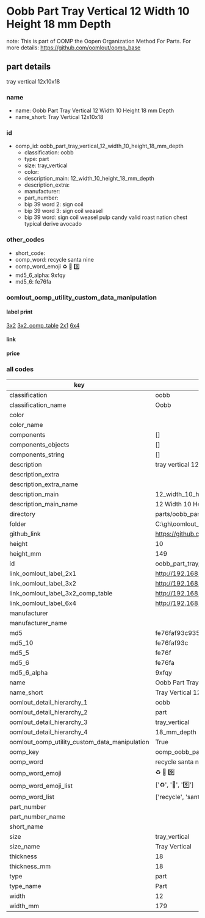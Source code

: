 # Oobb Part Tray Vertical 12 Width 10 Height 18 mm Depth  

note: This is part of OOMP the Oopen Organization Method For Parts. For more details: https://github.com/oomlout/oomp_base

##  part details
  



tray vertical 12x10x18



### name
* name: Oobb Part Tray Vertical 12 Width 10 Height 18 mm Depth
* name_short: Tray Vertical 12x10x18 
### id
* oomp_id: oobb_part_tray_vertical_12_width_10_height_18_mm_depth
  * classification: oobb
  * type: part
  * size: tray_vertical
  * color: 
  * description_main: 12_width_10_height_18_mm_depth
  * description_extra: 
  * manufacturer: 
  * part_number: 
  * bip 39 word 2: sign coil
  * bip 39 word 3: sign coil weasel
  * bip 39 word: sign coil weasel pulp candy valid roast nation chest typical derive avocado

### other_codes
* short_code: 
* oomp_word: recycle santa nine
* oomp_word_emoji :recycle: :santa: :nine:
* md5_6_alpha: 9xfqy
* md5_6: fe76fa






### oomlout_oomp_utility_custom_data_manipulation
#### label print
[3x2](http://192.168.1.245:1112/?label=oomp%209xfqy)
[3x2_oomp_table](http://192.168.1.108:1112/?label=oomp%209xfqy)
[2x1](http://192.168.1.242:1112/?label=oomp%209xfqy)
[6x4](http://192.168.1.55:1112/?label=oomp%209xfqy)    

#### link

                              

#### price







### all codes 
| key | value |  
| --- | --- |  
| classification | oobb |  
| classification_name | Oobb |  
| color |  |  
| color_name |  |  
| components | [] |  
| components_objects | [] |  
| components_string | [] |  
| description | tray vertical 12x10x18 |  
| description_extra |  |  
| description_extra_name |  |  
| description_main | 12_width_10_height_18_mm_depth |  
| description_main_name | 12 Width 10 Height 18 mm Depth |  
| directory | parts/oobb_part_tray_vertical_12_width_10_height_18_mm_depth |  
| folder | C:\gh\oomlout_oobb_version_4_generated_parts\parts\oobb_part_tray_vertical_12_width_10_height_18_mm_depth |  
| github_link | https://github.com/oomlout/oomlout_oomp_part_src/tree/main/parts/oobb_part_tray_vertical_12_width_10_height_18_mm_depth |  
| height | 10 |  
| height_mm | 149 |  
| id | oobb_part_tray_vertical_12_width_10_height_18_mm_depth |  
| link_oomlout_label_2x1 | http://192.168.1.242:1112/?label=oomp%209xfqy |  
| link_oomlout_label_3x2 | http://192.168.1.245:1112/?label=oomp%209xfqy |  
| link_oomlout_label_3x2_oomp_table | http://192.168.1.108:1112/?label=oomp%209xfqy |  
| link_oomlout_label_6x4 | http://192.168.1.55:1112/?label=oomp%209xfqy |  
| manufacturer |  |  
| manufacturer_name |  |  
| md5 | fe76faf93c935763c310aad7f10b5642 |  
| md5_10 | fe76faf93c |  
| md5_5 | fe76f |  
| md5_6 | fe76fa |  
| md5_6_alpha | 9xfqy |  
| name | Oobb Part Tray Vertical 12 Width 10 Height 18 mm Depth |  
| name_short | Tray Vertical 12x10x18  |  
| oomlout_detail_hierarchy_1 | oobb |  
| oomlout_detail_hierarchy_2 | part |  
| oomlout_detail_hierarchy_3 | tray_vertical |  
| oomlout_detail_hierarchy_4 | 18_mm_depth |  
| oomlout_oomp_utility_custom_data_manipulation | True |  
| oomp_key | oomp_oobb_part_tray_vertical_12_width_10_height_18_mm_depth |  
| oomp_word | recycle santa nine |  
| oomp_word_emoji | :recycle: :santa: :nine: |  
| oomp_word_emoji_list | [':recycle:', ':santa:', ':nine:'] |  
| oomp_word_list | ['recycle', 'santa', 'nine'] |  
| part_number |  |  
| part_number_name |  |  
| short_name |  |  
| size | tray_vertical |  
| size_name | Tray Vertical |  
| thickness | 18 |  
| thickness_mm | 18 |  
| type | part |  
| type_name | Part |  
| width | 12 |  
| width_mm | 179 |  
